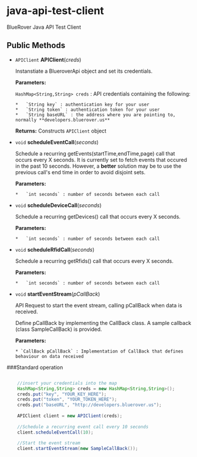 java-api-test-client
===============

BlueRover Java API Test Client


Public Methods
--------------

* `APIClient` **APIClient**(*creds*)

    Instanstiate a BlueroverApi object and set its credentials.
      
    **Parameters:**
      
    `HashMap<String,String> creds` : API credentials containing the following:
      
      *   `String key` : authentication key for your user
      *   `String token` : authentication token for your user
      *   `String baseURL` : the address where you are pointing to, normally **developers.bluerover.us**
      
    **Returns:** Constructs `APIClient` object

* `void` **scheduleEventCall**(*seconds*)

    Schedule a recurring getEvents(startTime,endTime,page) call that occurs every X seconds. It is currently set to fetch events that occured in the past 10 seconds. However, a **better** solution may be to use the previous call's end time in order to avoid disjoint sets.

    **Parameters:**
    
      *   `int seconds` : number of seconds between each call
      
* `void` **scheduleDeviceCall**(*seconds*)

    Schedule a recurring getDevices() call that occurs every X seconds.

    **Parameters:**
    
      *   `int seconds` : number of seconds between each call
      
* `void` **scheduleRfidCall**(*seconds*)

    Schedule a recurring getRfids() call that occurs every X seconds.

    **Parameters:**
    
      *   `int seconds` : number of seconds between each call
      
* `void` **startEventStream**(*pCallBack*)

    API Request to start the event stream, calling pCallBack when data is received.
    
    Define pCallBack by implementing the CallBack class. A sample callback (class SampleCallBack) is provided.

    **Parameters:**

      * `CallBack pCallBack` : Implementation of CallBack that defines behaviour on data received
      
###Standard operation

```Java

    //insert your credentials into the map
    HashMap<String,String> creds = new HashMap<String,String>();
    creds.put("key", "YOUR_KEY_HERE");
	creds.put("token", "YOUR_TOKEN_HERE");
	creds.put("baseURL", "http://developers.bluerover.us");
    
    APIClient client = new APIClient(creds);
    
    //Schedule a recurring event call every 10 seconds
    client.scheduleEventCall(10);
    
    //Start the event stream
    client.startEventStream(new SampleCallBack());
```
